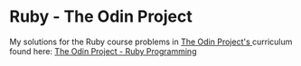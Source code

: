 # Ruby - The Odin Project

My solutions for the Ruby course problems in <a href= "http://www.theodinproject.com/">The Odin Project's </a> curriculum found here: <a href="http://www.theodinproject.com/ruby-programming/">The Odin Project - Ruby Programming</a>



